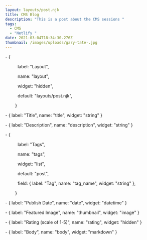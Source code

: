 ```yaml
---
layout: layouts/post.njk
title: CMS Blog
description: "This is a post about the CMS sessions "
tags:
  - CMS
  - "Netlify "
date: 2021-03-04T18:34:30.276Z
thumbnail: /images/uploads/gary-tate-.jpg
---
```

<!--StartFragment-->

\- {

          label: "Layout",

          name: "layout",

          widget: "hidden",

          default: "layouts/post.njk",

        }

\- { label: "Title", name: "title", widget: "string" }

\- { label: "Description", name: "description", widget: "string" }

\- {

          label: "Tags",

          name: "tags",

          widget: "list",

          default: "post",

          field: { label: "Tag", name: "tag_name", widget: "string" },

        }

\- { label: "Publish Date", name: "date", widget: "datetime" }

\- { label: "Featured Image", name: "thumbnail", widget: "image" }

\- { label: "Rating (scale of 1-5)", name: "rating", widget: "hidden" }

\- { label: "Body", name: "body", widget: "markdown" }

<!--EndFragment-->